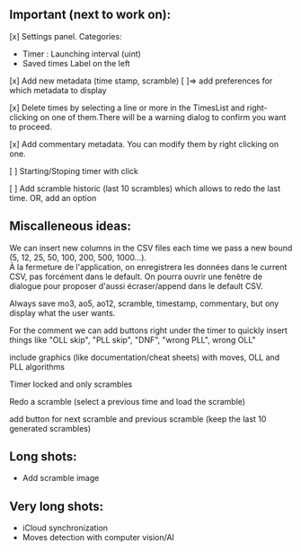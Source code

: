 ## Important (next to work on):
[x] Settings panel. Categories:
  - Timer : Launching interval (uint)
  - Saved times
  Label on the left

[x] Add new metadata (time stamp, scramble)
[ ]=> add preferences for which metadata to display

[x] Delete times by selecting a line or more in the TimesList and right-clicking on one of them.There will be a 
warning dialog to confirm you want to proceed.

[x] Add commentary metadata. You can modify them by right clicking on one.

[ ] Starting/Stoping timer with click

[ ] Add scramble historic (last 10 scrambles) which allows to redo the last time. OR, add an option 

## Miscalleneous ideas:
We can insert new columns in the CSV files each time we pass a new bound (5, 12, 25, 50, 100, 200, 500, 1000…).\
À la fermeture de l'application, on enregistrera les données dans le current CSV, pas forcément dans le default. On pourra ouvrir une fenêtre de dialogue pour proposer d'aussi écraser/append dans le default CSV.

Always save mo3, ao5, ao12, scramble, timestamp, commentary, but ony display what the user wants.

For the comment we can add buttons right under the timer to quickly insert things like "OLL skip", "PLL skip", "DNF", "wrong PLL", wrong OLL"

include graphics (like documentation/cheat sheets) with moves, OLL and PLL algorithms

Timer locked and only scrambles

Redo a scramble (select a previous time and load the scramble)

add button for next scramble and previous scramble (keep the last 10 generated scrambles)

## Long shots:
- Add scramble image
## Very long shots:
- iCloud synchronization
- Moves detection with computer vision/AI